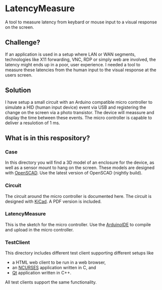 # LatencyMeasure
A tool to measure latency from keybard or mouse input to a visual response on the screen.

## Challenge?

If an application is used in a setup where LAN or WAN segments, technologies like X11 forwarding, VNC, RDP or simply web are involved, the latency might ends up in a poor, user experience.
I needed a tool to measure these latencies from the human input to the visual response at the users screen.

## Solution

I have setup a small circuit with an Arduino compatible micro controller to simulate a HID (human input device) event via USB and registering the change on the screen via a photo transistor. The device will meassure and display the time between these events.
The micro controller is capable to deliver a resulotion of 1 ms.

## What is in this respository?

### Case

In this directory you will find a 3D model of an enclosure for the device, as well as a sensor mount to hang on the screen.
These models are designed with [OpenSCAD](https://www.openscad.org/). Use the latest version of OpenSCAD (nightly build).

### Circuit

The circuit around the micro controller is documented here.
The circuit is designed with [KiCad](https://kicad-pcb.org/).
A PDF version is included.

### LatencyMeasure

This is the sketch for the micro controller. Use the [ArduinoIDE](https://www.arduino.cc/en/main/software) to compile and upload in the micro controller.

### TestClient

This directory includes different test client supporting different setups like
 - a HTML web client to be run in a web browser,
 - an [NCURSES](https://invisible-island.net/ncurses/announce.html) application written in C, and
 - [Qt](https://www.qt.io/) application written in C++.

All test clients support the same functionality.
